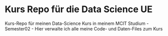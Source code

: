 # Kurs Repo für die Data Science UE
Kurs-Repo für meinen Data-Science Kurs in meinem MCIT Studium - Semester02 - Hier verwalte ich alle meine Code- und Daten-Files zum Kurs
